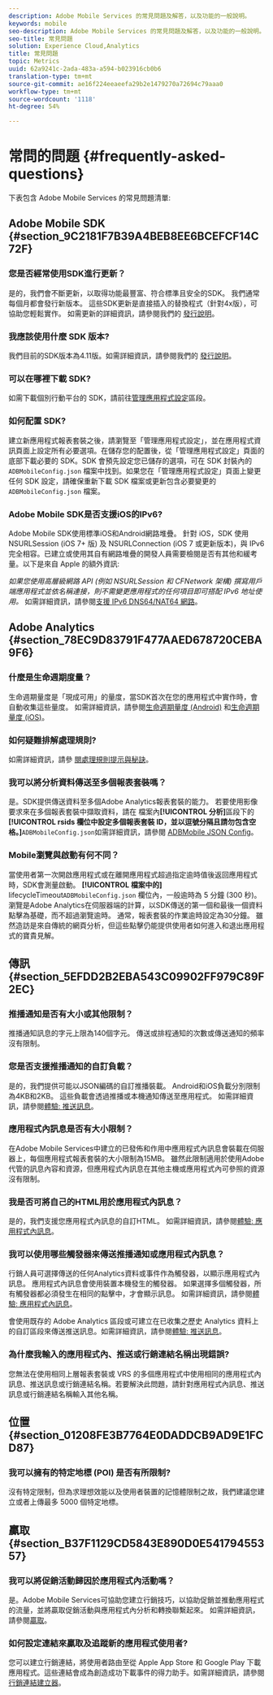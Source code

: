 ```yaml
---
description: Adobe Mobile Services 的常見問題及解答，以及功能的一般說明。
keywords: mobile
seo-description: Adobe Mobile Services 的常見問題及解答，以及功能的一般說明。
seo-title: 常見問題
solution: Experience Cloud,Analytics
title: 常見問題
topic: Metrics
uuid: 62a9241c-2ada-483a-a594-b023916cb0b6
translation-type: tm+mt
source-git-commit: ae16f224eeaeefa29b2e1479270a72694c79aaa0
workflow-type: tm+mt
source-wordcount: '1118'
ht-degree: 54%

---
```



# 常問的問題 {#frequently-asked-questions}

下表包含 Adobe Mobile Services 的常見問題清單:

## Adobe Mobile SDK {#section_9C2181F7B39A4BEB8EE6BCEFCF14C72F}

### 您是否經常使用SDK進行更新？

是的，我們會不斷更新，以取得功能最豐富、符合標準且安全的SDK。 我們通常每個月都會發行新版本。 這些SDK更新是直接插入的替換程式（針對4x版），可協助您輕鬆實作。 如需更新的詳細資訊，請參閱我們的 [發行說明](https://docs.adobe.com/content/help/zh-Hant/release-notes/experience-cloud/current.html)。

### 我應該使用什麼 SDK 版本?

我們目前的SDK版本為4.11版。如需詳細資訊，請參閱我們的 [發行說明](https://docs.adobe.com/content/help/zh-Hant/release-notes/experience-cloud/current.html)。

### 可以在哪裡下載 SDK?

如需下載個別行動平台的 SDK，請前往[管理應用程式設定](/help/using/c-manage-app-settings/c-manage-app-settings.md)區段。

### 如何配置 SDK?

建立新應用程式報表套裝之後，請瀏覽至「管理應用程式設定」，並在應用程式資訊頁面上設定所有必要選項。在儲存您的配置後，從「管理應用程式設定」頁面的底部下載必要的 SDK。SDK 會預先設定您已儲存的選項，可在 SDK 封裝內的 `ADBMobileConfig.json` 檔案中找到。如果您在「管理應用程式設定」頁面上變更任何 SDK 設定，請確保重新下載 SDK 檔案或更新包含必要變更的 `ADBMobileConfig.json` 檔案。

### Adobe Mobile SDK是否支援iOS的IPv6?

Adobe Mobile SDK使用標準iOS和Android網路堆疊。 針對 iOS，SDK 使用 NSURLSession (iOS 7+ 版) 及 NSURLConnection (iOS 7 或更新版本)，與 IPv6 完全相容。已建立或使用其自有網路堆疊的開發人員需要檢閱是否有其他和緩考量。以下是來自 Apple 的額外資訊:

*如果您使用高層級網路 API (例如 NSURLSession 和 CFNetwork 架構) 撰寫用戶端應用程式並依名稱連接，則不需變更應用程式的任何項目即可搭配 IPv6 地址使用。* 如需詳細資訊，請參閱[支援 IPv6 DNS64/NAT64 網路](https://developer.apple.com/library/content/documentation/NetworkingInternetWeb/Conceptual/NetworkingOverview/UnderstandingandPreparingfortheIPv6Transition/UnderstandingandPreparingfortheIPv6Transition.html#__/apple_ref/doc/uid/TP40010220-CH213-SW1)。


## Adobe Analytics {#section_78EC9D83791F477AAED678720CEBA9F6}

### 什麼是生命週期度量？

生命週期量度是「現成可用」的量度，當SDK首次在您的應用程式中實作時，會自動收集這些量度。 如需詳細資訊，請參閱[生命週期量度 (Android)](/help/android/metrics.md) 和[生命週期量度 (iOS)](/help/ios/metrics.md)。

### 如何疑難排解處理規則?

如需詳細資訊，請參 [閱處理規則提示與秘訣](https://docs.adobe.com/content/help/zh-Hant/analytics/admin/admin-tools/processing-rules/processing-rules-tips.html)。

### 我可以將分析資料傳送至多個報表套裝嗎？

是。SDK提供傳送資料至多個Adobe Analytics報表套裝的能力。 若要使用影像要求來在多個報表套裝中擷取資料，請在 檔案內&#x200B;**[!UICONTROL 分析]**&#x200B;區段下的 **[!UICONTROL rsids 欄位中設定多個報表套裝 ID，並以逗號分隔且請勿包含空格。]**`ADBMobileConfig.json`如需詳細資訊，請參閱 [ADBMobile JSON Config](/help/ios/configuration/json-config/json-config.md)。

### Mobile瀏覽與啟動有何不同？

當使用者第一次開啟應用程式或在離開應用程式超過指定逾時值後返回應用程式時，SDK會測量啟動。 **[!UICONTROL 檔案中的]** lifecycleTimeout`ADBMobileConfig.json` 欄位內，一般逾時為 5 分鐘 (300 秒)。瀏覽是Adobe Analytics在伺服器端的計算，以SDK傳送的第一個和最後一個資料點擊為基礎，而不超過瀏覽逾時。 通常，報表套裝的作業逾時設定為30分鐘。 雖然造訪是來自傳統的網頁分析，但這些點擊仍能提供使用者如何進入和退出應用程式的寶貴見解。

## 傳訊 {#section_5EFDD2B2EBA543C09902FF979C89F2EC}

### 推播通知是否有大小或其他限制？

推播通知訊息的字元上限為140個字元。 傳送或排程通知的次數或傳送通知的頻率沒有限制。

### 您是否支援推播通知的自訂負載？

是的，我們提供可能以JSON編碼的自訂推播裝載。 Android和iOS負載分別限制為4KB和2KB。 這些負載會透過推播或本機通知傳送至應用程式。 如需詳細資訊，請參閱[體驗: 推送訊息](/help/using/in-app-messaging/t-create-push-message/c-experience-push-message.md)。

### 應用程式內訊息是否有大小限制？

在Adobe Mobile Services中建立的已發佈和作用中應用程式內訊息會裝載在伺服器上，每個應用程式報表套裝的大小限制為15MB。 雖然此限制適用於使用Adobe代管的訊息內容和資源，但應用程式內訊息在其他主機或應用程式內可參照的資源沒有限制。

### 我是否可將自己的HTML用於應用程式內訊息？

是的，我們支援您應用程式內訊息的自訂HTML。 如需詳細資訊，請參閱[體驗: 應用程式內訊息](/help/using/in-app-messaging/t-in-app-message/c-experience-in-app-message.md)。

### 我可以使用哪些觸發器來傳送推播通知或應用程式內訊息？

行銷人員可選擇傳送的任何Analytics資料或事件作為觸發器，以顯示應用程式內訊息。 應用程式內訊息會使用裝置本機發生的觸發器。 如果選擇多個觸發器，所有觸發器都必須發生在相同的點擊中，才會顯示訊息。 如需詳細資訊，請參閱[體驗: 應用程式內訊息](/help/using/in-app-messaging/t-in-app-message/c-experience-in-app-message.md)。

會使用既存的 Adobe Analytics 區段或可建立在已收集之歷史 Analytics 資料上的自訂區段來傳送推送訊息。如需詳細資訊，請參閱[體驗: 推送訊息](/help/using/in-app-messaging/t-create-push-message/c-experience-push-message.md)。

### 為什麼我輸入的應用程式內、推送或行銷連結名稱出現錯誤?

您無法在使用相同上層報表套裝或 VRS 的多個應用程式中使用相同的應用程式內訊息、推送訊息或行銷連結名稱。若要解決此問題，請針對應用程式內訊息、推送訊息或行銷連結名稱輸入其他名稱。

## 位置 {#section_01208FE3B7764E0DADDCB9AD9E1FCD87}

### 我可以擁有的特定地標 (POI) 是否有所限制?

沒有特定限制，但為求理想效能以及使用者裝置的記憶體限制之故，我們建議您建立或者上傳最多 5000 個特定地標。

## 贏取 {#section_B37F1129CD5843E890D0E54179455357}

### 我可以將促銷活動歸因於應用程式內活動嗎？

是。Adobe Mobile Services可協助您建立行銷技巧，以協助促銷並推動應用程式的流量，並將贏取促銷活動與應用程式內分析和轉換聯繫起來。 如需詳細資訊，請參閱[贏取](/help/using/acquisition-main/acquisition-main.md)。

### 如何設定連結來贏取及追蹤新的應用程式使用者?

您可以建立行銷連結，將使用者路由至從 Apple App Store 和 Google Play 下載應用程式。這些連結會成為創造成功下載事件的得力助手。如需詳細資訊，請參閱[行銷連結建立器](/help/using/acquisition-main/c-marketing-links-builder/c-marketing-links-builder.md)。